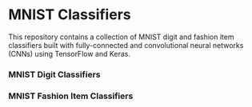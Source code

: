 # MNIST Classifiers

This repository contains a collection of MNIST digit and fashion item classifiers built with fully-connected and convolutional neural networks (CNNs) using TensorFlow and Keras.

### MNIST Digit Classifiers

### MNIST Fashion Item Classifiers
